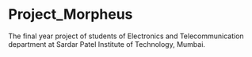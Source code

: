 # Project_Morpheus
The final year project of students of Electronics and Telecommunication department at Sardar Patel Institute of Technology, Mumbai.

